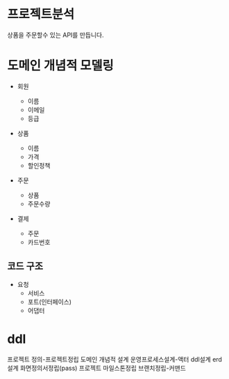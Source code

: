 # 프로젝트분석
상품을 주문할수 있는 API를 만듭니다.

# 도메인 개념적 모델링
- 회원
  - 이름
  - 이메일
  - 등급

- 상품
  - 이름
  - 가격
  - 할인정책

- 주문
  - 상품
  - 주문수량

- 결제
  - 주문
  - 카드번호

## 코드 구조
- 요청
  - 서비스
  - 포트(인터페이스)
  - 어댑터

# ddl



프로젝트 정의-프로젝트정립
도메인 개념적 설계
운영프로세스설계-액터
ddl설계
erd설계
화면정의서정립(pass)
프로젝트 마일스톤정립
브랜치정립-커맨드